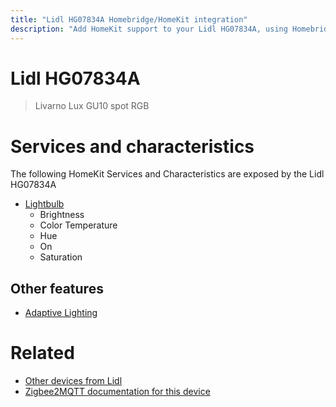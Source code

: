 ```yaml
---
title: "Lidl HG07834A Homebridge/HomeKit integration"
description: "Add HomeKit support to your Lidl HG07834A, using Homebridge, Zigbee2MQTT and homebridge-z2m."
---
```

<!---
This file has been GENERATED using src/docgen/docgen.ts
DO NOT EDIT THIS FILE MANUALLY!
-->
# Lidl HG07834A
> Livarno Lux GU10 spot RGB


# Services and characteristics
The following HomeKit Services and Characteristics are exposed by
the Lidl HG07834A

* [Lightbulb](../../light.md)
  * Brightness
  * Color Temperature
  * Hue
  * On
  * Saturation

## Other features
* [Adaptive Lighting](../../light.md)

# Related
* [Other devices from Lidl](../index.md#lidl)
* [Zigbee2MQTT documentation for this device](https://www.zigbee2mqtt.io/devices/HG07834A.html)